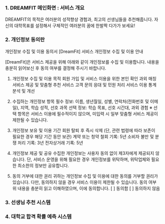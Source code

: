 ### 1. DREAMFIT 메인화면 : 서비스 개요
DREAMFIT의 목적은 여러분의 성적향상 경험과, 최고의 선생님들을 추천해줍니다.
자신의 대학목표를 설정해서 구체적인 여러분의 꿈에 한발짝 다가가 보세요!

### 2. 개인정보 동의란
개인정보 수집 및 이용 동의서
[DreamFit] 서비스 개인정보 수집 및 이용 안내

[DreamFit]은 서비스 제공을 위해 아래와 같이 개인정보를 수집 및 이용합니다. 내용을 충분히 읽어보신 후 동의 여부를 결정해 주시기 바랍니다.

1. 개인정보 수집 및 이용 목적
회원 가입 및 서비스 이용을 위한 본인 확인
과외 매칭 서비스 제공 및 맞춤형 추천 서비스
고객 문의 응대 및 민원 처리
서비스 이용 통계 분석 및 개선
2. 수집하는 개인정보 항목
필수 정보: 이름, 생년월일, 성별, 연락처(전화번호 및 이메일), 지역, 학습 성적, 선호 과목
선택 정보: 학습 목표, 선호 시간대, 과외 경험
※ 선택 항목은 서비스 이용에 필수적이지 않으며, 미입력 시 일부 맞춤형 서비스 제공이 제한될 수 있습니다.

3. 개인정보 보유 및 이용 기간
회원 탈퇴 후 즉시 삭제 (단, 관련 법령에 따라 보존이 필요한 경우 해당 기간 동안 보관)
계약 또는 청약 철회 기록: 5년
소비자 불만 및 분쟁 처리 기록: 3년
전자상거래 기록: 5년
4. 개인정보 제공 및 공유
수집한 개인정보는 사용자 동의 없이 제3자에게 제공되지 않습니다.
단, 서비스 운영을 위해 필요한 경우 개인정보를 위탁하며, 위탁업체와 필요한 최소한의 정보만 공유합니다.
5. 동의 거부에 대한 권리
귀하는 개인정보 수집 및 이용에 대한 동의를 거부할 권리가 있습니다. 다만, 동의하지 않을 경우 서비스 이용이 제한될 수 있습니다.
동의 여부
위 내용을 충분히 읽고 이해하였으며, 이에 동의합니다.
[ ] 동의함
[ ] 동의하지 않음


### 3. 선생님 추천 시스템

### 4. 대학교 합격 확률 예측 시스템
